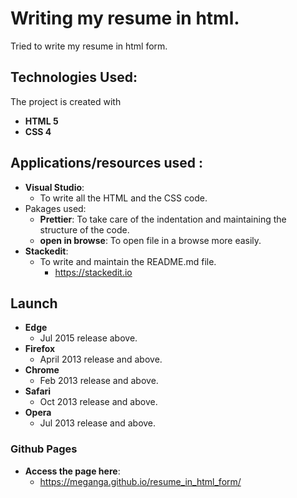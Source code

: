 # Writing my resume in html.

Tried to write my resume in html form.

## Technologies Used:

The project is created with

- **HTML 5**
- **CSS 4**

## Applications/resources used :

- **Visual Studio**:
  - To write all the HTML and the CSS code.
- Pakages used:
  - **Prettier**: To take care of the indentation and maintaining the structure of the code.
  - **open in browse**: To open file in a browse more easily.
- **Stackedit**:
  - To write and maintain the README.md file.
    - https://stackedit.io

## Launch

- **Edge**
  - Jul 2015 release above.
- **Firefox**
  - April 2013 release and above.
- **Chrome**
  - Feb 2013 release and above.
- **Safari**
  - Oct 2013 release and above.
- **Opera**
  - Jul 2013 release and above.

### Github Pages

- **Access the page here**:
  - https://meganga.github.io/resume_in_html_form/

<!--stackedit_data:
eyJoaXN0b3J5IjpbNjcyNjQ4MTc1LDg0NzE0MDQwNSwtMTQ2Mj
MxODcyOV19
-->
